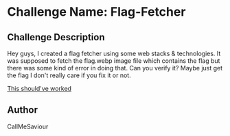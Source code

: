 # Challenge Name: Flag-Fetcher

## Challenge Description
Hey guys, I created a flag fetcher using some web stacks & technologies. It was supposed to fetch the flag.webp image file which contains the flag but there was some kind of error in doing that. Can you verify it? Maybe just get the flag I don't really care if you fix it or not.

[This should've worked](http://34.131.133.224/Flag-Fetcher/)

## Author
CallMeSaviour